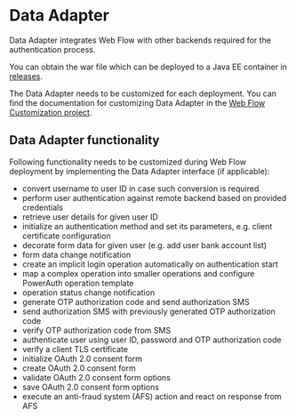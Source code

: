 # Data Adapter

Data Adapter integrates Web Flow with other backends required for the authentication process.

You can obtain the war file which can be deployed to a Java EE container in [releases](https://github.com/wultra/powerauth-webflow/releases).

The Data Adapter needs to be customized for each deployment. You can find the documentation for customizing Data Adapter in the [Web Flow Customization project](https://github.com/wultra/powerauth-webflow-customization/blob/develop/docs/Implementing-the-Data-Adapter-Interface.md).

## Data Adapter functionality

Following functionality needs to be customized during Web Flow deployment by implementing the Data Adapter interface (if applicable):

- convert username to user ID in case such conversion is required
- perform user authentication against remote backend based on provided credentials
- retrieve user details for given user ID
- initialize an authentication method and set its parameters, e.g. client certificate configuration
- decorate form data for given user (e.g. add user bank account list)
- form data change notification
- create an implicit login operation automatically on authentication start
- map a complex operation into smaller operations and configure PowerAuth operation template
- operation status change notification
- generate OTP authorization code and send authorization SMS
- send authorization SMS with previously generated OTP authorization code   
- verify OTP authorization code from SMS
- authenticate user using user ID, password and OTP authorization code
- verify a client TLS certificate 
- initialize OAuth 2.0 consent form
- create OAuth 2.0 consent form
- validate OAuth 2.0 consent form options
- save OAuth 2.0 consent form options
- execute an anti-fraud system (AFS) action and react on response from AFS